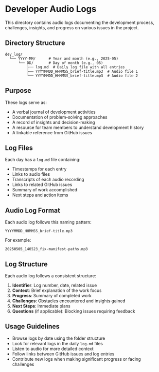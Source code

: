 # Developer Audio Logs

This directory contains audio logs documenting the development process, challenges, insights, and progress on various issues in the project.

## Directory Structure

```
dev_log/
  └── YYYY-MM/      # Year and month (e.g., 2025-05)
      └── DD/       # Day of month (e.g., 05)
          ├── log.md  # Daily log file with all entries
          ├── YYYYMMDD_HHMMSS_brief-title.mp3  # Audio file 1
          └── YYYYMMDD_HHMMSS_brief-title.mp3  # Audio file 2
```

## Purpose

These logs serve as:
- A verbal journal of development activities
- Documentation of problem-solving approaches
- A record of insights and decision-making
- A resource for team members to understand development history
- A linkable reference from GitHub issues

## Log Files

Each day has a `log.md` file containing:
- Timestamps for each entry
- Links to audio files
- Transcripts of each audio recording
- Links to related GitHub issues
- Summary of work accomplished
- Next steps and action items

## Audio Log Format

Each audio log follows this naming pattern:
```
YYYYMMDD_HHMMSS_brief-title.mp3
```

For example:
```
20250505_140523_fix-manifest-paths.mp3
```

## Log Structure

Each audio log follows a consistent structure:
1. **Identifier**: Log number, date, related issue
2. **Context**: Brief explanation of the work focus
3. **Progress**: Summary of completed work
4. **Challenges**: Obstacles encountered and insights gained
5. **Next Steps**: Immediate plans
6. **Questions** (if applicable): Blocking issues requiring feedback

## Usage Guidelines

- Browse logs by date using the folder structure
- Look for relevant logs in the daily `log.md` files
- Listen to audio for more detailed context
- Follow links between GitHub issues and log entries
- Contribute new logs when making significant progress or facing challenges